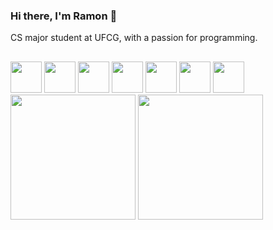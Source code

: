 ### Hi there, I'm Ramon 👋
CS major student at UFCG, with a passion for programming.
##
<div>
  <div>
    <img height=50 src="https://cdn.jsdelivr.net/gh/devicons/devicon@latest/icons/python/python-original.svg" />
    <img height=50 src="https://cdn.jsdelivr.net/gh/devicons/devicon@latest/icons/java/java-original.svg" />
    <img height=50 src="https://cdn.jsdelivr.net/gh/devicons/devicon@latest/icons/react/react-original.svg" />
    <img height=50 src="https://cdn.jsdelivr.net/gh/devicons/devicon@latest/icons/clojure/clojure-original.svg" />
    <img height=50 src="https://cdn.jsdelivr.net/gh/devicons/devicon@latest/icons/javascript/javascript-original.svg" />
    <img height=50 src="https://cdn.jsdelivr.net/gh/devicons/devicon@latest/icons/nestjs/nestjs-original.svg" />
    <img height=50 src="https://cdn.jsdelivr.net/gh/devicons/devicon@latest/icons/nextjs/nextjs-original.svg" />   
  </div>
  <img src = "https://github-readme-stats.vercel.app/api?username=JRamonAlves&theme=transparent&include_all_commits=true&count_private=true&show_icons=true" align = "center" height="200em"></img>
  <img src="https://github-readme-stats.vercel.app/api/top-langs/?username=JRamonAlves&langs_count=7&theme=transparent" align = "center" height="200em"/>
</div>
